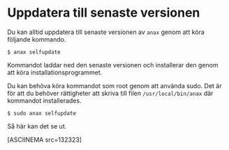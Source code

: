 Uppdatera till senaste versionen
==================================

Du kan alltid uppdatera till senaste versionen av `anax` genom att köra följande kommando.

```text
$ anax selfupdate
```

Kommandot laddar ned den senaste versionen och installerar den genom att köra installationsprogrammet.

Du kan behöva köra kommandot som root genom att använda sudo. Det är för att du behöver rättigheter att skriva till filen `/usr/local/bin/anax` där kommandot installerades.

```text
$ sudo anax selfupdate
```

Så här kan det se ut.

[ASCIINEMA src=132323]
